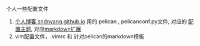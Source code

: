 
个人一些配置文件

1. [个人博客 sndnyang.github.io](http://sndnyang.github.io) 用的 pelican , pelicanconf.py文件, 对应的 [配置主题](https://github.com/sndnyang/pelican-elegant), 对应[markdown扩展](https://github.com/sndnyang/Tools/markdown-extension)
2. vim配置文件，.vimrc 和 针对pelican的markdown模板



